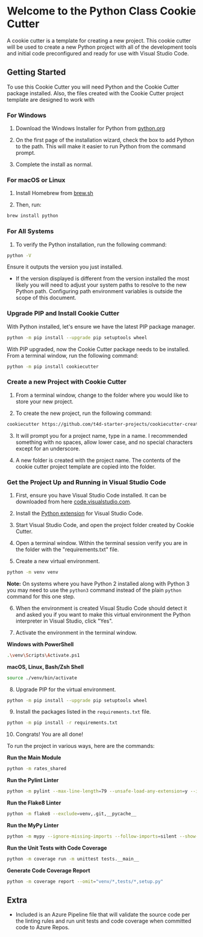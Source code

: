 # Welcome to the Python Class Cookie Cutter

A cookie cutter is a template for creating a new project. This cookie cutter will be used to create a new Python project with all of the development tools and initial code preconfigured and ready for use with Visual Studio Code.

## Getting Started

To use this Cookie Cutter you will need Python and the Cookie Cutter package installed. Also, the files created with the Cookie Cutter project template are designed to work with 

### For Windows

1. Download the Windows Installer for Python from [python.org](https://www.python.org/)

1. On the first page of the installation wizard, check the box to add Python to the path. This will make it easier to run Python from the command prompt.

1. Complete the install as normal.

### For macOS or Linux

1. Install Homebrew from [brew.sh](https://brew.sh/)

1. Then, run:

```bash
brew install python
```

### For All Systems

1. To verify the Python installation, run the following command:

```bash
python -V
```

Ensure it outputs the version you just installed.

- If the version displayed is different from the version installed the most likely you will need to adjust your system paths to resolve to the new Python path. Configuring path environment variables is outside the scope of this document.

### Upgrade PIP and Install Cookie Cutter

With Python installed, let's ensure we have the latest PIP package manager.

```bash
python -m pip install --upgrade pip setuptools wheel
```

With PIP upgraded, now the Cookie Cutter package needs to be installed. From a terminal window, run the following command:

```bash
python -m pip install cookiecutter
```

### Create a new Project with Cookie Cutter

1. From a terminal window, change to the folder where you would like to store your new project.

2. To create the new project, run the following command:

```bash
cookiecutter https://github.com/t4d-starter-projects/cookiecutter-create-python-project
```

3. It will prompt you for a project name, type in a name. I recommended something with no spaces, allow lower case, and no special characters except for an underscore.

4. A new folder is created with the project name. The contents of the cookie cutter project template are copied into the folder.

### Get the Project Up and Running in Visual Studio Code

1. First, ensure you have Visual Studio Code installed. It can be downloaded from here [code.visualstudio.com](https://code.visualstudio.com/).

2. Install the [Python extension](https://marketplace.visualstudio.com/items?itemName=ms-python.python) for Visual Studio Code.

3. Start Visual Studio Code, and open the project folder created by Cookie Cutter.

4. Open a terminal window. Within the terminal session verify you are in the folder with the "requirements.txt" file.

5. Create a new virtual environment.

```bash
python -m venv venv
```

**Note:** On systems where you have Python 2 installed along with Python 3 you may need to use the `python3` command instead of the plain `python` command for this one step.

6. When the environment is created Visual Studio Code should detect it and asked you if you want to make this virtual environment the Python interpreter in Visual Studio, click "Yes".

7. Activate the environment in the terminal window.

**Windows with PowerShell**

```bash
.\venv\Scripts\Activate.ps1
```

**macOS, Linux, Bash/Zsh Shell**

```bash
source ./venv/bin/activate
```

8. Upgrade PIP for the virtual environment.

```bash
python -m pip install --upgrade pip setuptools wheel
```

9. Install the packages listed in the `requirements.txt` file.

```bash
python -m pip install -r requirements.txt
```

10. Congrats! You are all done!

To run the project in various ways, here are the commands:

**Run the Main Module**

```bash
python -m rates_shared
```

**Run the Pylint Linter**

```bash
python -m pylint --max-line-length=79 --unsafe-load-any-extension=y --ignore=.git,venv,.vscode,__pycache__ rates_shared tests
```

**Run the Flake8 Linter**

```bash
python -m flake8 --exclude=venv,.git,__pycache__
```

**Run the MyPy Linter**

```bash
python -m mypy --ignore-missing-imports --follow-imports=silent --show-column-numbers --strict --exclude venv .
```

**Run the Unit Tests with Code Coverage**

```bash
python -m coverage run -m unittest tests.__main__
```

**Generate Code Coverage Report**

```bash
python -m coverage report --omit="venv/*,tests/*,setup.py"
```

## Extra

- Included is an Azure Pipeline file that will validate the source code per the linting rules and run unit tests and code coverage when committed code to Azure Repos.

